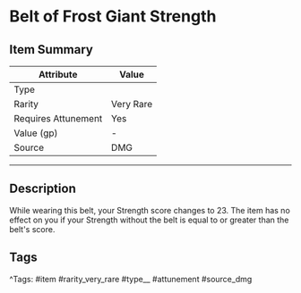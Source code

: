 # Belt of Frost Giant Strength

## Item Summary

| Attribute            | Value                        |
|----------------------|------------------------------|
| Type                 |   |
| Rarity               | Very Rare             |
| Requires Attunement  | Yes                |
| Value (gp)           | -    |
| Source               | DMG |

---

## Description

While wearing this belt, your Strength score changes to 23. The item has no effect on you if your Strength without the belt is equal to or greater than the belt's score.

## Tags

^Tags: #item #rarity_very_rare #type__ #attunement #source_dmg